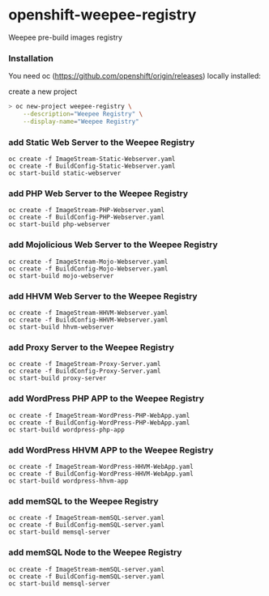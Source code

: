 # openshift-weepee-registry

Weepee pre-build images registry

### Installation

You need oc (https://github.com/openshift/origin/releases) locally installed:

create a new project

```sh
> oc new-project weepee-registry \
    --description="Weepee Registry" \
    --display-name="Weepee Registry"
```

### add Static Web Server to the Weepee Registry

```
oc create -f ImageStream-Static-Webserver.yaml
oc create -f BuildConfig-Static-Webserver.yaml
oc start-build static-webserver
```

### add PHP Web Server to the Weepee Registry

```
oc create -f ImageStream-PHP-Webserver.yaml
oc create -f BuildConfig-PHP-Webserver.yaml
oc start-build php-webserver
```
### add Mojolicious Web Server to the Weepee Registry

```
oc create -f ImageStream-Mojo-Webserver.yaml
oc create -f BuildConfig-Mojo-Webserver.yaml
oc start-build mojo-webserver
```

### add HHVM Web Server to the Weepee Registry

```
oc create -f ImageStream-HHVM-Webserver.yaml
oc create -f BuildConfig-HHVM-Webserver.yaml
oc start-build hhvm-webserver
```

### add Proxy Server to the Weepee Registry

```
oc create -f ImageStream-Proxy-Server.yaml
oc create -f BuildConfig-Proxy-Server.yaml
oc start-build proxy-server
```

### add WordPress PHP APP to the Weepee Registry

```
oc create -f ImageStream-WordPress-PHP-WebApp.yaml
oc create -f BuildConfig-WordPress-PHP-WebApp.yaml
oc start-build wordpress-php-app
```

### add WordPress HHVM APP to the Weepee Registry

```
oc create -f ImageStream-WordPress-HHVM-WebApp.yaml
oc create -f BuildConfig-WordPress-HHVM-WebApp.yaml
oc start-build wordpress-hhvm-app
```

### add memSQL to the Weepee Registry

```
oc create -f ImageStream-memSQL-server.yaml
oc create -f BuildConfig-memSQL-server.yaml
oc start-build memsql-server
```

### add memSQL Node to the Weepee Registry

```
oc create -f ImageStream-memSQL-server.yaml
oc create -f BuildConfig-memSQL-server.yaml
oc start-build memsql-server
```

